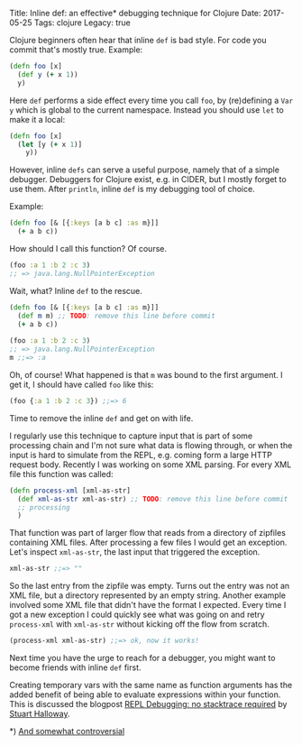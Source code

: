 Title: Inline def: an effective* debugging technique for Clojure
Date: 2017-05-25
Tags: clojure
Legacy: true

Clojure beginners often hear that inline `def` is bad style. For code
you commit that's mostly true. Example:

``` clojure
(defn foo [x]
  (def y (+ x 1))
  y)
```

Here `def` performs a side effect every time you call `foo`, by
(re)defining a `Var` `y` which is global to the current
namespace. Instead you should use `let` to make it a local:

``` clojure
(defn foo [x]
  (let [y (+ x 1)]
    y))
```

However, inline `defs` can serve a useful purpose, namely that of a
simple debugger. Debuggers for Clojure exist, e.g. in CIDER, but I
mostly forget to use them. After `println`, inline `def` is my
debugging tool of choice.

Example:

``` clojure
(defn foo [& [{:keys [a b c] :as m}]]
  (+ a b c))
```

How should I call this function? Of course.

``` clojure
(foo :a 1 :b 2 :c 3)
;; => java.lang.NullPointerException
```

Wait, what? Inline `def` to the rescue.

``` clojure
(defn foo [& [{:keys [a b c] :as m}]]
  (def m m) ;; TODO: remove this line before commit
  (+ a b c))
  
(foo :a 1 :b 2 :c 3)
;; => java.lang.NullPointerException
m ;;=> :a
```

Oh, of course! What happened is that `m` was bound to the first
argument. I get it, I should have called `foo` like this:

``` clojure
(foo {:a 1 :b 2 :c 3}) ;;=> 6
```

Time to remove the inline `def` and get on with life.

I regularly use this technique to capture input that is part of some
processing chain and I'm not sure what data is flowing through, or
when the input is hard to simulate from the REPL, e.g. coming form a
large HTTP request body. Recently I was working on some XML
parsing. For every XML file this function was called:

``` clojure
(defn process-xml [xml-as-str]
  (def xml-as-str xml-as-str) ;; TODO: remove this line before commit
  ;; processing
  )
```

That function was part of larger flow that reads from a directory of
zipfiles containing XML files. After processing a few files I would
get an exception. Let's inspect `xml-as-str`, the last input that
triggered the exception.

``` clojure
xml-as-str ;;=> ""
```

So the last entry from the zipfile was empty. Turns out the entry was
not an XML file, but a directory represented by an empty
string. Another example involved some XML file that didn't have the
format I expected. Every time I got a new exception I could quickly
see what was going on and retry `process-xml` with `xml-as-str`
without kicking off the flow from scratch.

``` clojure
(process-xml xml-as-str) ;;=> ok, now it works!
```

Next time you have the urge to reach for a debugger, you might want to
become friends with inline `def` first.

Creating temporary vars with the same name as function arguments has
the added benefit of being able to evaluate expressions within your
function. This is discussed the
blogpost
[REPL Debugging: no stacktrace required](http://blog.cognitect.com/blog/2017/6/5/repl-debugging-no-stacktrace-required) by
[Stuart Halloway](stuarthalloway).

*) [And somewhat controversial](https://www.reddit.com/r/Clojure/comments/6dcmv2/an_effective_debugging_technique_for_clojure/)
